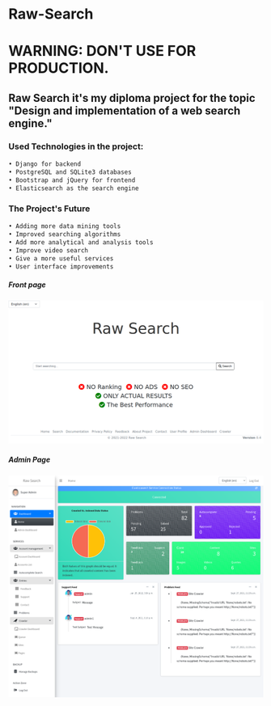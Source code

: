 # Raw-Search

# WARNING: DON'T USE FOR PRODUCTION.

## Raw Search it's my diploma project for the topic "Design and implementation of a web search engine."
### Used Technologies in the project:

    • Django for backend
    • PostgreSQL and SQLite3 databases
    • Bootstrap and jQuery for frontend
    • Elasticsearch as the search engine


### The Project's Future

    • Adding more data mining tools
    • Improved searching algorithms
    • Add more analytical and analysis tools
    • Improve video search
    • Give a more useful services
    • User interface improvements


##### Front page
![Front Page](static/screenshots/front_page.png)

##### Admin Page
![Front Page](static/screenshots/admin_page.png)

